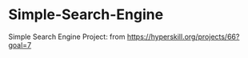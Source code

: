 # Simple-Search-Engine
Simple Search Engine
Project: from https://hyperskill.org/projects/66?goal=7
